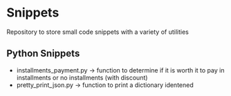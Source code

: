 # Snippets

Repository to store small code snippets with a variety of utilities

## Python Snippets

- installments_payment.py -> function to determine if it is worth it to pay in installments or no installments (with discount)
- pretty_print_json.py -> function to print a dictionary identened
